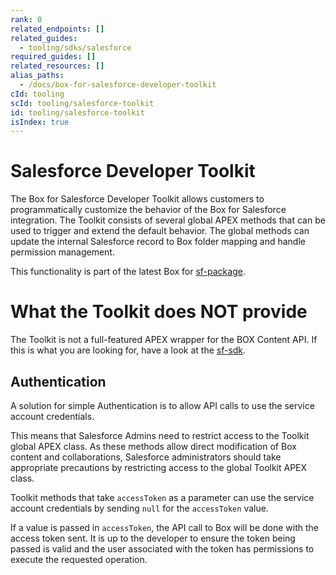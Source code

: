 ```yaml
---
rank: 0
related_endpoints: []
related_guides:
  - tooling/sdks/salesforce
required_guides: []
related_resources: []
alias_paths:
  - /docs/box-for-salesforce-developer-toolkit
cId: tooling
scId: tooling/salesforce-toolkit
id: tooling/salesforce-toolkit
isIndex: true
---
```

# Salesforce Developer Toolkit

The Box for Salesforce Developer Toolkit allows customers to programmatically
customize the behavior of the Box for Salesforce integration. The Toolkit
consists of several global APEX methods that can be used to trigger and extend
the default behavior. The global methods can update the internal Salesforce
record to Box folder mapping and handle permission management.

<Message type="notice">

This functionality is part of the latest Box for
[sf-package][sf-package].

</Message>

<Message type="warning">

# What the Toolkit does NOT provide

The Toolkit is not a full-featured APEX wrapper for the BOX Content API. If
this is what you are looking for, have a look at the
[sf-sdk][sf-sdk].

</Message>

## Authentication

A solution for simple Authentication is to allow API calls to use the service
account credentials.

This means that Salesforce Admins need to restrict access to the Toolkit global
APEX class. As these methods allow direct modification of Box content and
collaborations, Salesforce administrators should take appropriate precautions
by restricting access to the global Toolkit APEX class.

Toolkit methods that take `accessToken` as a parameter can use the service
account credentials by sending `null` for the `accessToken` value.

If a value is passed in `accessToken`, the API call to Box will be done with
the access token sent. It is up to the developer to ensure the token being
passed is valid and the user associated with the token has permissions to
execute the requested operation.

[sf-package]: https://community.box.com/t5/For-Admins/Box-For-Salesforce-Installation/ta-p/180

[sf-sdk]: https://github.com/box/box-salesforce-sdk
